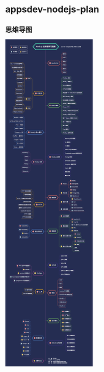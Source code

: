 # appsdev-nodejs-plan

## 思维导图
![思维导图](https://raw.githubusercontent.com/sipingme/appsdev-nodejs-plan/master/images/%E6%80%9D%E7%BB%B4%E5%AF%BC%E5%9B%BE.jpeg)

